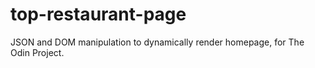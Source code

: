 # top-restaurant-page
JSON and DOM manipulation to dynamically render homepage, for The Odin Project.
